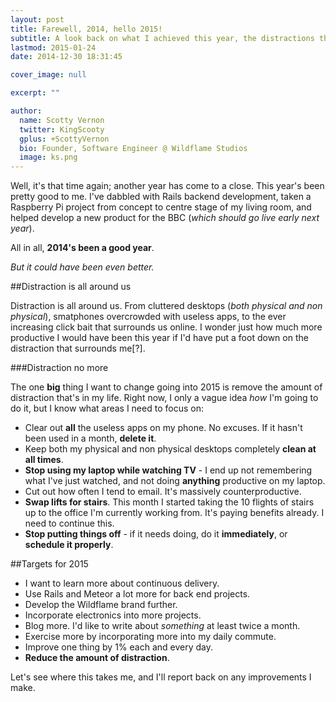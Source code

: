 ```yaml
---
layout: post
title: Farewell, 2014, hello 2015!
subtitle: A look back on what I achieved this year, the distractions that got in the way, and what I want to change &amp; achieve going into 2015.
lastmod: 2015-01-24
date: 2014-12-30 18:31:45

cover_image: null

excerpt: ""

author:
  name: Scotty Vernon
  twitter: KingScooty
  gplus: +ScottyVernon 
  bio: Founder, Software Engineer @ Wildflame Studios
  image: ks.png
---
```


Well, it's that time again; another year has come to a close. This year's been pretty good to me. I've dabbled with Rails backend development, taken a Raspberry Pi project from concept to centre stage of my living room, and helped develop a new product for the BBC (*which should go live early next year*).

All in all, **2014's been a good year**. 

*But it could have been even better.*

##Distraction is all around us

Distraction is all around us. From cluttered desktops (*both physical and non physical*), smatphones overcrowded with useless apps, to the ever increasing click bait that surrounds us online. I wonder just how much more productive I would have been this year if I'd have put a foot down on the distraction that surrounds me[?].

###Distraction no more

The one **big** thing I want to change going into 2015 is remove the amount of distraction that's in my life. Right now, I only a vague idea *how* I'm going to do it, but I know what areas I need to focus on:

- Clear out **all** the useless apps on my phone. No excuses. If it hasn't been used in a month, **delete it**.
- Keep both my physical and non physical desktops completely **clean at all times**.
- **Stop using my laptop while watching TV** - I end up not remembering what I've just watched, and not doing **anything** productive on my laptop.
- Cut out how often I tend to email. It's massively counterproductive.
- **Swap lifts for stairs**. This month I started taking the 10 flights of stairs up to the office I'm currently working from. It's paying benefits already. I need to continue this.
- **Stop putting things off** - if it needs doing, do it **immediately**, or **schedule it properly**.

##Targets for 2015

- I want to learn more about continuous delivery. 
- Use Rails and Meteor a lot more for back end projects.
- Develop the Wildflame brand further.
- Incorporate electronics into more projects.
- Blog more. I'd like to write about *something* at least twice a month.
- Exercise more by incorporating more into my daily commute.
- Improve one thing by 1% each and every day.
- **Reduce the amount of distraction**.

Let's see where this takes me, and I'll report back on any improvements I make.